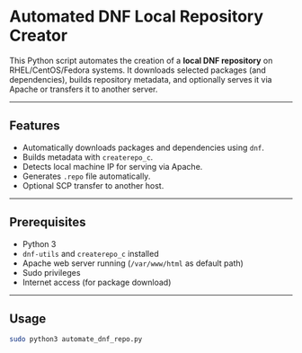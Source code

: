 #  Automated DNF Local Repository Creator

This Python script automates the creation of a **local DNF repository** on RHEL/CentOS/Fedora systems.
It downloads selected packages (and dependencies), builds repository metadata, and optionally serves it via Apache or transfers it to another server.

---

##  Features
- Automatically downloads packages and dependencies using `dnf`.
- Builds metadata with `createrepo_c`.
- Detects local machine IP for serving via Apache.
- Generates `.repo` file automatically.
- Optional SCP transfer to another host.

---

##  Prerequisites
- Python 3
- `dnf-utils` and `createrepo_c` installed
- Apache web server running (`/var/www/html` as default path)
- Sudo privileges
- Internet access (for package download)

---

## Usage

```bash
sudo python3 automate_dnf_repo.py
